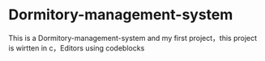 # Dormitory-management-system
This is a Dormitory-management-system and my first project，this project is wirtten in c，Editors using codeblocks

